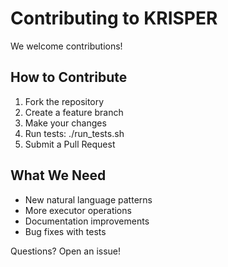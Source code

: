 # Contributing to KRISPER

We welcome contributions!

## How to Contribute

1. Fork the repository
2. Create a feature branch
3. Make your changes
4. Run tests: ./run_tests.sh
5. Submit a Pull Request

## What We Need

- New natural language patterns
- More executor operations
- Documentation improvements
- Bug fixes with tests

Questions? Open an issue!
